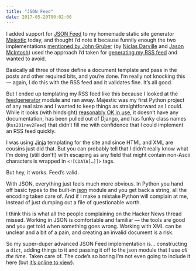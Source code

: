 ```yaml
---
title: "JSON Feed"
date: 2017-05-20T00:02:00
---
```


I added support for [JSON Feed][] to my homemade static site generator [Majestic][] today, and thought I’d note it because funnily enough the two implementations [mentioned by John Gruber][df] (by [Niclas Darville][nd] and [Jason McIntosh][jm]) used the approach I’d taken for [generating my RSS feed][rss-template] and wanted to avoid.

[JSON Feed]: https://jsonfeed.org
[Majestic]: https://github.com/robjwells/majestic
[df]: https://daringfireball.net/linked/2017/05/19/json-feed-jekyll
[nd]:https://github.com/hafniatimes/hafniatimes.github.io/blob/master/_layouts/jsonfeed.html
[jm]: https://github.com/jmacdotorg/plerd/blob/master/templates/jsonfeed.tt
[rss-template]: https://github.com/robjwells/majestic/blob/master/majestic/default_templates/majestic-rss.xml

Basically all three of those define a document template and pass in the posts and other required bits, and you’re done. I’m really not knocking this — again, I do this with the RSS feed and it validates fine. It’s all good.

But I ended up templating my RSS feed like this because I looked at the [feedgenerator][fg] module and ran away. Majestic was my first Python project of any real size and I wanted to keep things as straightforward as I could. While it looks (with hindsight) [reasonably OK in use][pelican-feed], it doesn’t have any documentation, has been pulled out of Django, and has funky class names (`Rss201rev2Feed`) that didn’t fill me with confidence that I could implement an RSS feed quickly.

[fg]: https://pypi.python.org/pypi/feedgenerator/1.9
[pelican-feed]: https://github.com/getpelican/pelican/blob/master/pelican/writers.py

I was using [Jinja][] templating for the site and since HTML and XML are cousins just did that. But you can probably tell that I didn’t really know what I’m doing (still don’t!) with escaping as any field that might contain non-Ascii characters is wrapped in `<![CDATA[…]]>` tags.

[Jinja]: http://jinja.pocoo.org

But hey, it works. Feed’s valid.

With JSON, everything just feels much more obvious. In Python you hand off basic types to the built-in [json][pjson] module and you get back a string, all the encoding taken care of. And if I make a mistake Python will complain at me, instead of just dumping out a file of questionable worth.

[pjson]: https://docs.python.org/3/library/json.html

I think this is what all the people complaining on the Hacker News thread missed. Working in JSON is comfortable and familiar — the tools are good and you get told when something goes wrong. Working with XML can be unclear and a bit of a pain, and creating an invalid document is a risk.

So my super-duper advanced JSON Feed implementation is… constructing a `dict`, adding things to it and passing it off to the json module that I use *all the time*. Taken care of. The code’s so boring I’m not even going to include it here (but [it’s online to view][majestic-jsonfeed]).

[majestic-jsonfeed]: https://github.com/robjwells/majestic/blob/d88aabba2dc0059814955802408fb46dc452c0de/majestic/collections.py#L130
